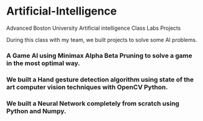 # Artificial-Intelligence
Advanced Boston University Artificial intelligence Class Labs Projects

During this class with my team, we built projects to solve some AI problems. 
 
### A Game AI using Minimax Alpha Beta Pruning to solve a game in the most optimal way.

### We built a Hand gesture detection algorithm using state of the art computer vision techniques with OpenCV Python.

### We built a Neural Network completely from scratch using Python and Numpy.
